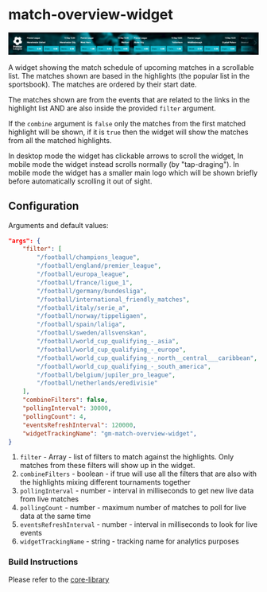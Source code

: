 # match-overview-widget

![](./screenshot.png)

A widget showing the match schedule of upcoming matches in a scrollable list. The matches shown are based in the highlights (the popular list in the sportsbook). The matches are ordered by their start date.

The matches shown are from the events that are related to the links in the highlight list AND are also inside the provided `filter` argument.

If the `combine` argument is `false` only the matches from the first matched highlight will be shown, if it is `true` then the widget will show the matches from all the matched highlights.

In desktop mode the widget has clickable arrows to scroll the widget, In mobile mode the widget instead scrolls normally (by "tap-draging"). In mobile mode the widget has a smaller main logo which will be shown briefly before automatically scrolling it out of sight.

## Configuration

Arguments and default values:
```json
"args": {
    "filter": [
        "/football/champions_league",
        "/football/england/premier_league",
        "/football/europa_league",
        "/football/france/ligue_1",
        "/football/germany/bundesliga",
        "/football/international_friendly_matches",
        "/football/italy/serie_a",
        "/football/norway/tippeligaen",
        "/football/spain/laliga",
        "/football/sweden/allsvenskan",
        "/football/world_cup_qualifying_-_asia",
        "/football/world_cup_qualifying_-_europe",
        "/football/world_cup_qualifying_-_north__central___caribbean",
        "/football/world_cup_qualifying_-_south_america",
        "/football/belgium/jupiler_pro_league",
        "/football/netherlands/eredivisie"
    ],
    "combineFilters": false,
    "pollingInterval": 30000,
    "pollingCount": 4,
    "eventsRefreshInterval": 120000,
    "widgetTrackingName": "gm-match-overview-widget",
}
```

1.  `filter` - Array<string> - list of filters to match against the highlights. Only matches from these filters will show up in the widget.
2. `combineFilters` - boolean - if true will use all the filters that are also with the highlights mixing different tournaments together
5. `pollingInterval` - number - interval in milliseconds to get new live data from live matches
6. `pollingCount` - number - maximum number of matches to poll for live data at the same time
7. `eventsRefreshInterval` - number - interval in milliseconds to look for live events
8. `widgetTrackingName` - string - tracking name for analytics purposes

### Build Instructions

Please refer to the [core-library](https://github.com/kambi-sportsbook-widgets/widget-core-library)
